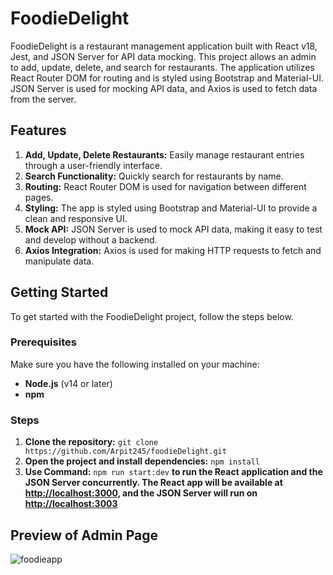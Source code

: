 # **FoodieDelight**
FoodieDelight is a restaurant management application built with React v18, Jest, and JSON Server for API data mocking. This project allows an admin to add, update, delete, and search for restaurants. The application utilizes React Router DOM for routing and is styled using Bootstrap and Material-UI. JSON Server is used for mocking API data, and Axios is used to fetch data from the server.

## **Features**
1. **Add, Update, Delete Restaurants:** Easily manage restaurant entries through a user-friendly interface.
2. **Search Functionality:** Quickly search for restaurants by name.
3. **Routing:** React Router DOM is used for navigation between different pages.
4. **Styling:** The app is styled using Bootstrap and Material-UI to provide a clean and responsive UI.
5. **Mock API:** JSON Server is used to mock API data, making it easy to test and develop without a backend.
6. **Axios Integration:** Axios is used for making HTTP requests to fetch and manipulate data.

## **Getting Started**
To get started with the FoodieDelight project, follow the steps below.

### **Prerequisites**
Make sure you have the following installed on your machine:
- **Node.js** (v14 or later)
- **npm**

### **Steps**
1. **Clone the repository:** `git clone https://github.com/Arpit245/foodieDelight.git`
2. **Open the project and install dependencies:** `npm install`
3. **Use Command:** `npm run start:dev` **to run the React application and the JSON Server concurrently. The React app will be available at [http://localhost:3000](http://localhost:3000), and the JSON Server will run on [http://localhost:3003](http://localhost:3003)**

## **Preview of Admin Page**
![foodieapp](https://github.com/user-attachments/assets/474d8416-6981-4d28-9363-06446437ba2f)
